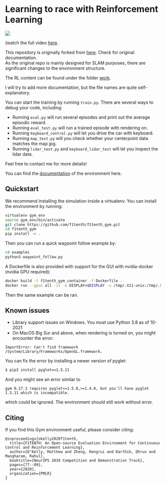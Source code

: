 # Learning to race with Reinforcement Learning  

![](https://github.com/meraccos/f1tenth_reinforcement_learning/blob/main/racing.gif)

(watch the full video [here](https://youtu.be/10Nks2jMxBk).   
  
This repository is originally forked from [here](https://github.com/f1tenth/f1tenth_gym). Check for original documentation.  
As the original repo is mainly designed for SLAM purposes, there are significant changes to the environment structure.  
  
The RL content can be found under the folder [work](https://github.com/meraccos/f1tenth_reinforcement_learning/tree/main/work).  
  
I will try to add more documentation, but the file names are quite self-explanatory.  
  
You can start the training by running `train.py`. There are several ways to debug your code, including:

* Running `eval.py` will run several episodes and print out the average episodic reward.
* Running `eval_test.py` will run a trained episode with rendering on.
* Running `keyboard_control.py` will let you drive the car with keyboard.
* Running `map_test.py` will you check whether your centerpoint data matches the map jpg.
* Running `lidar_test.py` and `keyboard_lidar_test` will let you inspect the lidar data.

Feel free to contact me for more details!  
  
You can find the [documentation](https://f1tenth-gym.readthedocs.io/en/latest/) of the environment here.  
  
## Quickstart
We recommend installing the simulation inside a virtualenv. You can install the environment by running:

```bash
virtualenv gym_env
source gym_env/bin/activate
git clone https://github.com/f1tenth/f1tenth_gym.git
cd f1tenth_gym
pip install -e .
```

Then you can run a quick waypoint follow example by:
```bash
cd examples
python3 waypoint_follow.py
```

A Dockerfile is also provided with support for the GUI with nvidia-docker (nvidia GPU required):
```bash
docker build -t f1tenth_gym_container -f Dockerfile .
docker run --gpus all -it -e DISPLAY=$DISPLAY -v /tmp/.X11-unix:/tmp/.X11-unix f1tenth_gym_container
````
Then the same example can be ran.

## Known issues
- Library support issues on Windows. You must use Python 3.8 as of 10-2021
- On MacOS Big Sur and above, when rendering is turned on, you might encounter the error:
```
ImportError: Can't find framework /System/Library/Frameworks/OpenGL.framework.
```
You can fix the error by installing a newer version of pyglet:
```bash
$ pip3 install pyglet==1.5.11
```
And you might see an error similar to
```
gym 0.17.3 requires pyglet<=1.5.0,>=1.4.0, but you'll have pyglet 1.5.11 which is incompatible.
```
which could be ignored. The environment should still work without error.

## Citing
If you find this Gym environment useful, please consider citing:

```
@inproceedings{okelly2020f1tenth,
  title={F1TENTH: An Open-source Evaluation Environment for Continuous Control and Reinforcement Learning},
  author={O’Kelly, Matthew and Zheng, Hongrui and Karthik, Dhruv and Mangharam, Rahul},
  booktitle={NeurIPS 2019 Competition and Demonstration Track},
  pages={77--89},
  year={2020},
  organization={PMLR}
}
```
